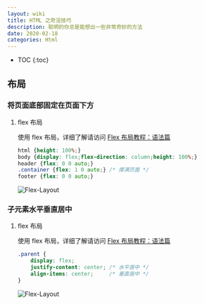```yaml
---
layout: wiki
title: HTML 之奇淫技巧
description: 聪明的你总是能想出一些非常奇妙的方法
date: 2020-02-18
categories: Html
---
```


* TOC
{:toc}

## 布局

### 将页面底部固定在页面下方

1. flex 布局

    使用 flex 布局，详细了解请访问 [Flex 布局教程：语法篇](http://www.ruanyifeng.com/blog/2015/07/flex-grammar.html)

    ```css
    html {height: 100%;}
    body {display: flex;flex-direction: column;height: 100%;}
    header {flex: 0 0 auto;}
    .container {flex: 1 0 auto;} /* 撑满页面 */
    footer {flex: 0 0 auto;}
    ```

    ![Flex-Layout](/images/wiki/html/footer-bottom.png "flex layout example")

### 子元素水平垂直居中

1. flex 布局

    使用 flex 布局，详细了解请访问 [Flex 布局教程：语法篇](http://www.ruanyifeng.com/blog/2015/07/flex-grammar.html)

    ```css
    .parent {
        display: flex;
        justify-content: center; /* 水平居中 */
        align-items: center;     /* 垂直居中 */
    }
    ```

    ![Flex-Layout](/images/wiki/html/center-center.png "flex layout example")